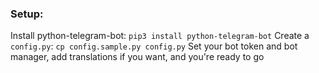 ### Setup:
Install python-telegram-bot: `pip3 install python-telegram-bot`
Create a `config.py`: `cp config.sample.py config.py`
Set your bot token and bot manager, add translations if you want, and you're ready to go